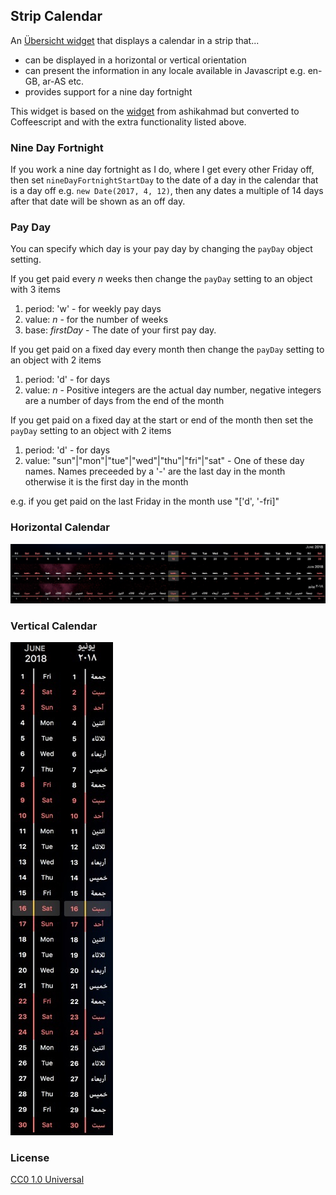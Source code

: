## Strip Calendar ##

An [Übersicht widget](http://tracesof.net/uebersicht-widgets/) that displays a calendar in a strip
that...

* can be displayed in a horizontal or vertical orientation
* can present the information in any locale available in Javascript e.g. en-GB, ar-AS etc.
* provides support for a nine day fortnight

This widget is based on the [widget](https://github.com/ashikahmad/horizontal-calendar-widget) from
ashikahmad but converted to Coffeescript and with the extra functionality listed above.

### Nine Day Fortnight ###

If you work a nine day fortnight as I do, where I get every other Friday off, then set
`nineDayFortnightStartDay` to the date of a day in the calendar that is a day off
e.g. `new Date(2017, 4, 12)`, then any dates a multiple of 14 days after that date will be shown
as an off day.

### Pay Day ###

You can specify which day is your pay day by changing the `payDay` object setting.

If you get paid every *n* weeks then change the `payDay` setting to an object with 3 items

1. period: 'w' - for weekly pay days
2. value: *n* - for the number of weeks
3. base: *firstDay* -  The date of your first pay day.

If you get paid on a fixed day every month then change the `payDay` setting to an object with 2
items

1. period: 'd' - for days
2. value: *n* - Positive integers are the actual day number, negative integers are a number of days
   from the end of the month

If you get paid on a fixed day at the start or end of the month then set the `payDay` setting to
an object with 2 items

1. period: 'd' - for days
2. value: "sun"|"mon"|"tue"|"wed"|"thu"|"fri"|"sat" - One of these day names. Names preceeded by
   a '-' are the last day in the month otherwise it is the first day in the month

e.g. if you get paid on the last Friday in the month use "['d', '-fri]"

### Horizontal Calendar ###

![Horizontal Calendar](screenshot.png)

### Vertical Calendar ###

![Vertical Calendar](calendar-vertical.png)

### License ###

[CC0 1.0 Universal](./LICENSE)